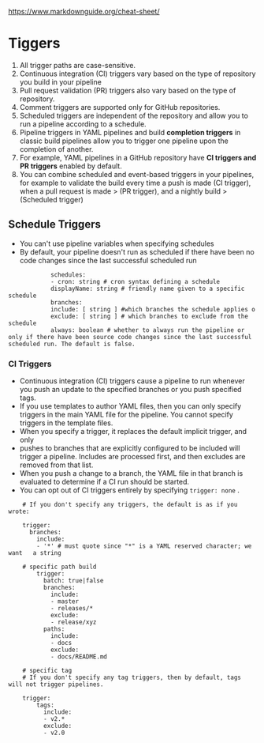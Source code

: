 https://www.markdownguide.org/cheat-sheet/
# Tiggers
1. All trigger paths are case-sensitive.
2. Continuous integration (CI) triggers vary based on the type of repository you build in your pipeline
3. Pull request validation (PR) triggers also vary based on the type of repository.
4. Comment triggers are supported only for GitHub repositories.
5. Scheduled triggers are independent of the repository and allow you to run a pipeline according to a schedule.
6.  Pipeline triggers in YAML pipelines and build **completion triggers**  in classic build pipelines allow you to trigger one pipeline upon the completion of another.
7.  For example, YAML pipelines in a GitHub repository have **CI triggers and PR triggers** enabled by default.
8.  You can combine scheduled and event-based triggers in your pipelines, for example to validate the build every time a push is made (CI trigger), when a pull request is made > (PR trigger), and a nightly build > (Scheduled trigger)

## Schedule Triggers
- You can't use pipeline variables when specifying schedules
- By default, your pipeline doesn't run as scheduled if there have been no code changes since the last successful scheduled run

```
            schedules:
            - cron: string # cron syntax defining a schedule
            displayName: string # friendly name given to a specific schedule
            branches:
            include: [ string ] #which branches the schedule applies o
            exclude: [ string ] # which branches to exclude from the schedule
            always: boolean # whether to always run the pipeline or only if there have been source code changes since the last successful scheduled run. The default is false.
```

### CI Triggers
- Continuous integration (CI) triggers cause a pipeline to run whenever you push an update to the specified branches or you push specified tags.
- If you use templates to author YAML files, then you can only specify triggers in the main YAML file for the pipeline. You cannot specify triggers in the template files.
- When you specify a trigger, it replaces the default implicit trigger, and only
- pushes to branches that are explicitly configured to be included will trigger a pipeline. Includes are processed first, and then excludes are removed from that list.
- When you push a change to a branch, the YAML file in that branch is evaluated to determine if a CI run should be started. 
- You can opt out of CI triggers entirely by specifying `trigger: none` .
```
    # If you don't specify any triggers, the default is as if you wrote:

    trigger:
      branches:
        include:
        - '*' # must quote since "*" is a YAML reserved character; we want   a string
```
```
    # specific path build
        trigger:
          batch: true|false
          branches:
            include:
            - master
            - releases/*
            exclude:
            - release/xyz
          paths:
            include:
            - docs
            exclude:
            - docs/README.md
```
```
    # specific tag
    # If you don't specify any tag triggers, then by default, tags will not trigger pipelines.

    trigger:
        tags:
          include:
          - v2.*
          exclude:
          - v2.0
```
